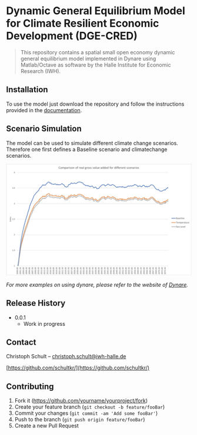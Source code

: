 # Dynamic General Equilibrium Model for Climate Resilient Economic Development (DGE-CRED)
> This repository contains a spatial small open economy dynamic general equilibrium model implemented in Dynare using Matlab/Octave as software by the Halle Institute for Economic Research (IWH).


## Installation

To use the model just download the repository and follow the instructions provided in the [documentation](https://github.com/schultkr/DGE-CRED/blob/master/Model%20Description.pdf).

## Scenario Simulation

The model can be used to simulate different climate change scenarios. Therefore one first defines a Baseline scenario and climatechange scenarios. 

![](SimulationGVA_example.jpg)

_For more examples on using dynare, please refer to the website of [Dynare](https://www.dynare.org/)._

## Release History

* 0.0.1
    * Work in progress

## Contact

Christoph Schult – christoph.schult@iwh-halle.de

[https://github.com/schultkr/](https://github.com/schultkr/)

## Contributing

1. Fork it (<https://github.com/yourname/yourproject/fork>)
2. Create your feature branch (`git checkout -b feature/fooBar`)
3. Commit your changes (`git commit -am 'Add some fooBar'`)
4. Push to the branch (`git push origin feature/fooBar`)
5. Create a new Pull Request

<!-- Markdown link & img dfn's -->
[npm-image]: https://img.shields.io/npm/v/datadog-metrics.svg?style=flat-square
[npm-url]: https://npmjs.org/package/datadog-metrics
[npm-downloads]: https://img.shields.io/npm/dm/datadog-metrics.svg?style=flat-square
[travis-image]: https://img.shields.io/travis/dbader/node-datadog-metrics/master.svg?style=flat-square
[travis-url]: https://travis-ci.org/dbader/node-datadog-metrics
[wiki]: https://github.com/yourname/yourproject/wiki
